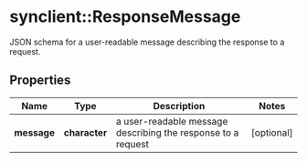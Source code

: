 # synclient::ResponseMessage

JSON schema for a user-readable message describing the response to a request.
## Properties
Name | Type | Description | Notes
------------ | ------------- | ------------- | -------------
**message** | **character** | a user-readable message describing the response to a request | [optional] 


